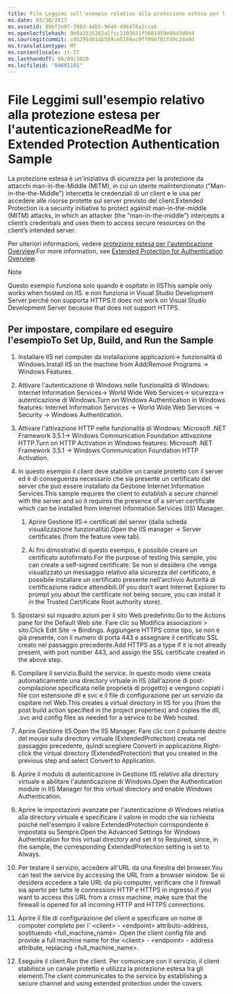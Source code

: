 ```yaml
---
title: File Leggimi sull'esempio relativo alla protezione estesa per l'autenticazione
ms.date: 03/30/2017
ms.assetid: 80bf2e97-398d-4db5-9040-d96478a2ccab
ms.openlocfilehash: 9b0a3535282a1fcc1103651f5601459e80d3d8d4
ms.sourcegitcommit: cdb295dd1db589ce5169ac9ff096f01fd0c2da9d
ms.translationtype: MT
ms.contentlocale: it-IT
ms.lasthandoff: 06/09/2020
ms.locfileid: "84601101"
---
```

# <a name="readme-for-extended-protection-authentication-sample"></a><span data-ttu-id="0e6da-102">File Leggimi sull'esempio relativo alla protezione estesa per l'autenticazione</span><span class="sxs-lookup"><span data-stu-id="0e6da-102">ReadMe for Extended Protection Authentication Sample</span></span>

<span data-ttu-id="0e6da-103">La protezione estesa è un'iniziativa di sicurezza per la protezione da attacchi man-in-the-Middle (MITM), in cui un utente malintenzionato ("Man-in-the-the-Middle") intercetta le credenziali di un client e le usa per accedere alle risorse protette sul server previsto del client.</span><span class="sxs-lookup"><span data-stu-id="0e6da-103">Extended Protection is a security initiative to protect against man-in-the-middle (MITM) attacks, in which an attacker (the "man-in-the-middle") intercepts a client’s credentials and uses them to access secure resources on the client’s intended server.</span></span>

<span data-ttu-id="0e6da-104">Per ulteriori informazioni, vedere [protezione estesa per l'autenticazione Overview](extended-protection-for-authentication-overview.md).</span><span class="sxs-lookup"><span data-stu-id="0e6da-104">For more information, see [Extended Protection for Authentication Overview](extended-protection-for-authentication-overview.md).</span></span>

> [!NOTE]
> <span data-ttu-id="0e6da-105">Questo esempio funziona solo quando è ospitato in IIS</span><span class="sxs-lookup"><span data-stu-id="0e6da-105">This sample only works when hosted on IIS.</span></span> <span data-ttu-id="0e6da-106">e non funziona in Visual Studio Development Server perché non supporta HTTPS.</span><span class="sxs-lookup"><span data-stu-id="0e6da-106">It does not work on Visual Studio Development Server because that does not support HTTPS.</span></span>

## <a name="to-set-up-build-and-run-the-sample"></a><span data-ttu-id="0e6da-107">Per impostare, compilare ed eseguire l'esempio</span><span class="sxs-lookup"><span data-stu-id="0e6da-107">To Set Up, Build, and Run the Sample</span></span>

1. <span data-ttu-id="0e6da-108">Installare IIS nel computer da installazione applicazioni-> funzionalità di Windows.</span><span class="sxs-lookup"><span data-stu-id="0e6da-108">Install IIS on the machine from Add/Remove Programs -> Windows Features.</span></span>

2. <span data-ttu-id="0e6da-109">Attivare l'autenticazione di Windows nelle funzionalità di Windows: Internet Information Services-> World Wide Web Services-> sicurezza-> autenticazione di Windows.</span><span class="sxs-lookup"><span data-stu-id="0e6da-109">Turn on Windows Authentication in Windows features: Internet Information Services -> World Wide Web Services -> Security -> Windows Authentication.</span></span>

3. <span data-ttu-id="0e6da-110">Attivare l'attivazione HTTP nelle funzionalità di Windows: Microsoft .NET Framework 3.5.1-> Windows Communication Foundation attivazione HTTP.</span><span class="sxs-lookup"><span data-stu-id="0e6da-110">Turn on HTTP Activation in Windows features: Microsoft .NET Framework 3.5.1 -> Windows Communication Foundation HTTP Activation.</span></span>

4. <span data-ttu-id="0e6da-111">In questo esempio il client deve stabilire un canale protetto con il server ed è di conseguenza necessario che sia presente un certificato del server che può essere installato da Gestione Internet Information Services.</span><span class="sxs-lookup"><span data-stu-id="0e6da-111">This sample requires the client to establish a secure channel with the server and so it requires the presence of a server certificate which can be installed from Internet Information Services (IIS) Manager.</span></span>

    1. <span data-ttu-id="0e6da-112">Aprire Gestione IIS-> certificati del server (dalla scheda visualizzazione funzionalità).</span><span class="sxs-lookup"><span data-stu-id="0e6da-112">Open the IIS manager -> Server certificates (from the feature view tab).</span></span>

    2. <span data-ttu-id="0e6da-113">Ai fini dimostrativi di questo esempio, è possibile creare un certificato autofirmato.</span><span class="sxs-lookup"><span data-stu-id="0e6da-113">For the purpose of testing this sample, you can create a self-signed certificate.</span></span> <span data-ttu-id="0e6da-114">Se non si desidera che venga visualizzato un messaggio relativo alla sicurezza del certificato, è possibile installare un certificato presente nell'archivio Autorità di certificazione radice attendibili.</span><span class="sxs-lookup"><span data-stu-id="0e6da-114">(If you don’t want Internet Explorer to prompt you about the certificate not being secure, you can install it in the Trusted Certificate Root authority store).</span></span>

5. <span data-ttu-id="0e6da-115">Spostarsi sul riquadro azioni per il sito Web predefinito.</span><span class="sxs-lookup"><span data-stu-id="0e6da-115">Go to the Actions pane for the Default Web site.</span></span> <span data-ttu-id="0e6da-116">Fare clic su Modifica associazioni > sito.</span><span class="sxs-lookup"><span data-stu-id="0e6da-116">Click Edit Site -> Bindings.</span></span> <span data-ttu-id="0e6da-117">Aggiungere HTTPS come tipo, se non è già presente, con il numero di porta 443 e assegnare il certificato SSL creato nel passaggio precedente.</span><span class="sxs-lookup"><span data-stu-id="0e6da-117">Add HTTPS as a type if it is not already present, with port number 443, and assign the SSL certificate created in the above step.</span></span>

6. <span data-ttu-id="0e6da-118">Compilare il servizio.</span><span class="sxs-lookup"><span data-stu-id="0e6da-118">Build the service.</span></span> <span data-ttu-id="0e6da-119">In questo modo viene creata automaticamente una directory virtuale in IIS (dall'azione di post-compilazione specificata nelle proprietà di progetto) e vengono copiati i file con estensione dll e svc e il file di configurazione per un servizio da ospitare nel Web.</span><span class="sxs-lookup"><span data-stu-id="0e6da-119">This creates a virtual directory in IIS for you (from the post build action specified in the project properties) and copies the dll, .svc and config files as needed for a service to be Web hosted.</span></span>

7. <span data-ttu-id="0e6da-120">Aprire Gestione IIS.</span><span class="sxs-lookup"><span data-stu-id="0e6da-120">Open the IIS Manager.</span></span> <span data-ttu-id="0e6da-121">Fare clic con il pulsante destro del mouse sulla directory virtuale (ExtendedProtection) creata nel passaggio precedente, quindi scegliere Converti in applicazione.</span><span class="sxs-lookup"><span data-stu-id="0e6da-121">Right-click the virtual directory (ExtendedProtection) that you created in the previous step and select Convert to Application.</span></span>

8. <span data-ttu-id="0e6da-122">Aprire il modulo di autenticazione in Gestione IIS relativo alla directory virtuale e abilitare l'autenticazione di Windows.</span><span class="sxs-lookup"><span data-stu-id="0e6da-122">Open the Authentication module in IIS Manager for this virtual directory and enable Windows Authentication.</span></span>

9. <span data-ttu-id="0e6da-123">Aprire le impostazioni avanzate per l'autenticazione di Windows relativa alla directory virtuale e specificare il valore in modo che sia richiesta poiché nell'esempio il valore ExtendedProtection corrispondente è impostata su Sempre.</span><span class="sxs-lookup"><span data-stu-id="0e6da-123">Open the Advanced Settings for Windows Authentication for this virtual directory and set it to Required, since, in the sample, the corresponding ExtendedProtection setting is set to Always.</span></span>

10. <span data-ttu-id="0e6da-124">Per testare il servizio, accedere all'URL da una finestra del browser.</span><span class="sxs-lookup"><span data-stu-id="0e6da-124">You can test the service by accessing the URL from a browser window.</span></span> <span data-ttu-id="0e6da-125">Se si desidera accedere a tale URL da più computer, verificare che il firewall sia aperto per tutte le connessioni HTTP e HTTPS in ingresso.</span><span class="sxs-lookup"><span data-stu-id="0e6da-125">If you want to access this URL from a cross machine, make sure that the firewall is opened for all incoming HTTP and HTTPS connections.</span></span>

11. <span data-ttu-id="0e6da-126">Aprire il file di configurazione del client e specificare un nome di computer completo per l' \<client>  -  \<endpoint> attributo-address, sostituendo \<full_machine_name> .</span><span class="sxs-lookup"><span data-stu-id="0e6da-126">Open the client config file and provide a full machine name for the \<client> - \<endpoint> - address attribute, replacing \<full_machine_name>.</span></span>

12. <span data-ttu-id="0e6da-127">Eseguire il client.</span><span class="sxs-lookup"><span data-stu-id="0e6da-127">Run the client.</span></span> <span data-ttu-id="0e6da-128">Per comunicare con il servizio, il client stabilisce un canale protetto e utilizza la protezione estesa tra gli elementi.</span><span class="sxs-lookup"><span data-stu-id="0e6da-128">The client communicates to the service by establishing a secure channel and using extended protection under the covers.</span></span>
